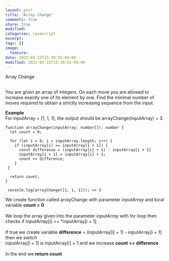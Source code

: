 ```yaml
---
layout: post
title: "Array Change"
comments: true
share: true
modified:
categories: javascript
excerpt:
tags: []
image:
  feature:
date: 2022-03-15T15:39:55-04:00
modified: 2022-03-15T15:39:55-04:00
---
```


Array Change
<br><br>

You are given an array of integers. On each move you are allowed to increase exactly one of its element by one. Find the minimal number of moves required to obtain a strictly increasing sequence from the input.


**Example**<br>
For inputArray = [1, 1, 1], the output should be
arrayChange(inputArray) = 3.




~~~
function arrayChange(inputArray: number[]): number {
  let count = 0;

  for (let i = 0; i < inputArray.length; i++) {
    if (inputArray[i] >= inputArray[i + 1]) {
      const difference = (inputArray[i] + 1) - inputArray[i + 1]
      inputArray[i + 1] = inputArray[i] + 1;
      count += difference;
    }
 }

  return count;
}

 console.log(arrayChange([1, 1, 1])); => 3

~~~



We create function called arrayChange with parameter *inputArray* and local variable **count = 0** 
<br><br>
We loop the array given into the parameter *inputArray* with for loop then checks if *inputArray[i]* >= *inputArray[i + 1] 
<br><br>
If true we create variable **difference** = (inputArray[i] + 1) - inputArray[i + 1] then we switch   <br>
inputArray[i + 1] is inputArray[i] + 1 and we increase **count += difference**
<br><br>
In the end we **return count**
<br><br>
